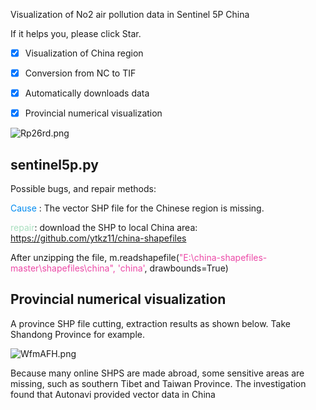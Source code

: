Visualization of No2 air pollution data in Sentinel 5P China

If it helps you, please click Star.

- [x] Visualization of China region

- [x] Conversion from NC to TIF

- [x] Automatically downloads data

- [x] Provincial numerical visualization

![Rp26rd.png](https://z3.ax1x.com/2021/06/18/Rp26rd.png)

## sentinel5p.py

Possible bugs, and repair methods:

<font color="**#28B9CF**"> Cause </font> : The vector SHP file for the Chinese region is missing.

<font color=#A9DFBF> repair</font>: download the SHP to local China area: https://github.com/ytkz11/china-shapefiles

After unzipping the file,  m.readshapefile(<font color=#EC49A7 >"E:\china-shapefiles-master\shapefiles\china", 'china'</font>, drawbounds=True)



## Provincial numerical visualization

A province SHP file cutting, extraction results as shown below. Take Shandong Province for example.

![WfmAFH.png](https://z3.ax1x.com/2021/07/26/WfmAFH.png)

Because many online SHPS are made abroad, some sensitive areas are missing, such as southern Tibet and Taiwan Province. The investigation found that Autonavi provided vector data in China


